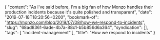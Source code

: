 {
  "content": "As I've said before, I'm a big fan of how Monzo handles their production incidents because it's quite polished and transparent",
  "date": "2019-07-18T18:20:56+0200",
  "bookmark-of": "https://monzo.com/blog/2019/07/08/how-we-respond-to-incidents",
  "slug": "68ad8361-6ade-4b7a-88c1-b5b856d6a364",
  "syndication": [],
  "tags": [
    "incident-management"
  ],
  "title": "How we respond to incidents"
}
